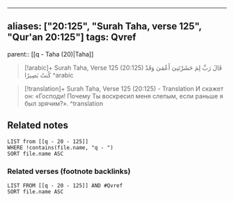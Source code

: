 
---
aliases: ["20:125", "Surah Taha, verse 125", "Qur'an 20:125"]
tags: Qvref
---

parent:: [[q - Taha (20)|Taha]]

> [!arabic]+ Surah Taha, Verse 125 (20:125)
> <span class="quran-arabic">قَالَ رَبِّ لِمَ حَشَرْتَنِىٓ أَعْمَىٰ وَقَدْ كُنتُ بَصِيرًا</span>
^arabic

> [!translation]+ Surah Taha, Verse 125 (20:125) - Translation
> И скажет он: «Господи! Почему Ты воскресил меня слепым, если раньше я был зрячим?».
^translation



## Related notes
```dataview
LIST from [[q - 20 - 125]]
WHERE !contains(file.name, "q - ")
SORT file.name ASC
```

### Related verses (footnote backlinks)
```dataview
LIST FROM [[q - 20 - 125]] AND #Qvref
SORT file.name ASC
```

